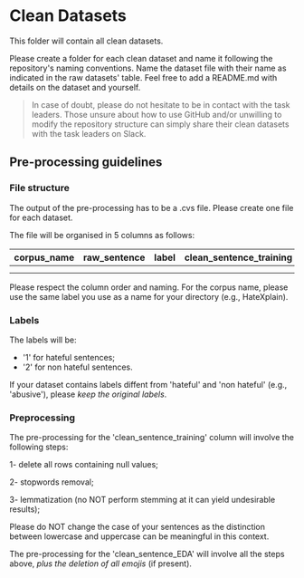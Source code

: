 # Clean Datasets

This folder will contain all clean datasets. 

Please create a folder for each clean dataset and name it following the repository's naming conventions. Name the dataset file with their name as indicated in the raw datasets' table. Feel free to add a README.md with details on the dataset and yourself. 

> In case of doubt, please do not hesitate to be in contact with the task leaders. Those unsure about how to use GitHub and/or unwilling to modify the repository structure can simply share their clean datasets with the task leaders on Slack.

## Pre-processing guidelines

### File structure

The output of the pre-processing has to be a .cvs file. Please create one file for each dataset.

The file will be organised in 5 columns as follows:

 | corpus_name | raw_sentence | label | clean_sentence_training | clean_sentence_EDA |
  |-|-|-|-|-|
 | | | | | |
 | | | | | |
  
 Please respect the column order and naming. For the corpus name, please use the same label you use as a name for your directory (e.g., HateXplain).
 
 ### Labels
 
 The labels will be:
 - '1' for hateful sentences;
 - '2' for non hateful sentences.

If your dataset contains labels diffent from 'hateful' and 'non hateful' (e.g., 'abusive'), please *keep the original labels*.

### Preprocessing

The pre-processing for the 'clean_sentence_training' column will involve the following steps:

1- delete all rows containing null values;

2- stopwords removal;

3- lemmatization (no NOT perform stemming at it can yield undesirable results);

Please do NOT change the case of your sentences as the distinction between lowercase and uppercase can be meaningful in this context.

The pre-processing for the 'clean_sentence_EDA' will involve all the steps above, *plus the deletion of all emojis* (if present).



